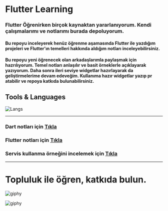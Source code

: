 # Flutter Learning
### Flutter Öğrenirken birçok kaynaktan yararlanıyorum. Kendi çalışmalarımı ve notlarımı burada depoluyorum. 
#### Bu repoyu inceleyerek henüz öğrenme aşamasında Flutter ile yazdığım projeleri ve Flutter'ın temelleri hakkında aldığım notları inceleyebilirsiniz.  
#### Bu repoyu yeni öğrenecek olan arkadaşlarımla paylaşmak için hazrılıyorum. Temel notları anlaşılır ve basit örneklerle açıklayarak yazıyorum. Daha sonra ileri seviye widgetlar hazırlayarak da geliştirmelerime devam edeveğim. Kullanıma hazır widgetlar yazıp pr atabilir ve repoya katkıda bulunabilirsiniz.

## Tools & Languages
![Langs](https://skillicons.dev/icons?i=flutter,dart,vscode,androidstudio,")

<hr>

### Dart notları için <a href="https://github.com/ozcanbayram/Flutter-Dart-Learning-Notes/tree/master/Dart_Notes"> Tıkla </a> 
### Flutter notları için <a href="https://github.com/ozcanbayram/Flutter-Dart-Learning-Notes/tree/master/learning_flutter"> Tıkla </a> 
### Servis kullanma örneğini incelemek için <a href="https://github.com/ozcanbayram/Flutter-Dart-Learning-Notes/tree/master/service_example"> Tıkla </a> 


<hr>

# Topluluk ile öğren, katkıda bulun. 

![giphy](https://media.giphy.com/media/v1.Y2lkPTc5MGI3NjExNWE3ZnVkZ3p4OWl6ZGZpNzA4N2R0ZWl5eWpyd3MxbmhucGZ3bmhzaCZlcD12MV9naWZzX3NlYXJjaCZjdD1n/26u4nJPf0JtQPdStq/giphy.gif)

![giphy](https://media.giphy.com/media/NC8i34AU5UxWMHVxyU/giphy.gif?cid=790b76115a7fudgzx9izdfi7087dteiyyjrws1nhnpfwnhsh&ep=v1_gifs_search&rid=giphy.gif&ct=g)
